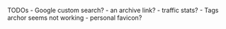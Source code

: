 TODOs
	- Google custom search? 
	- an archive link?
	- traffic stats? 
	- Tags archor seems not working 
	- personal favicon? 

 
